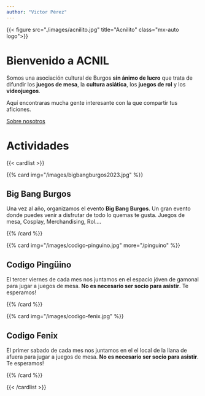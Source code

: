 ```yaml
---
author: "Victor Pérez"
---
```


{{< figure src="./images/acnilito.jpg" title="Acnilito" class="mx-auto logo">}}

# Bienvenido a **ACNIL**

Somos una asociación cultural de Burgos **sin ánimo de lucro** que trata de difundir los **juegos de mesa**, la **cultura asiática**, los **juegos de rol** y los **videojuegos**.

Aquí encontraras mucha gente interesante con la que compartir tus aficiones.

<div class="flex justify-end px-5">
<a class="tag tag-black"  href="about">Sobre nosotros</a>
</div>

# Actividades

{{< cardlist >}}

{{% card img="/images/bigbangburgos2023.jpg" %}}
## Big Bang Burgos

Una vez al año, organizamos el evento **Big Bang Burgos**. Un gran evento donde puedes venir a disfrutar de todo lo quemas te gusta. Juegos de mesa, Cosplay, Merchandising, Rol....

{{% /card %}}

{{% card img="/images/codigo-pinguino.jpg" more="/pinguino" %}}
## Codigo Pingüino

El tercer viernes de cada mes nos juntamos en el espacio jóven de gamonal para jugar a juegos de mesa. **No es necesario ser socio para asistir**. Te esperamos! 

{{% /card %}}

{{% card img="/images/codigo-fenix.jpg" %}}
## Codigo Fenix

El primer sabado de cada mes nos juntamos en el el local de la llana de afuera para jugar a juegos de mesa. **No es necesario ser socio para asistir**. Te esperamos! 

{{% /card %}}

{{< /cardlist >}}

